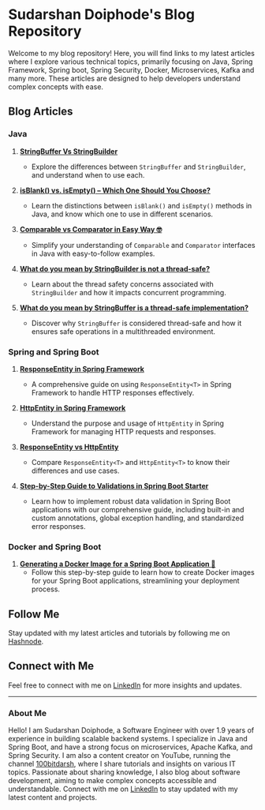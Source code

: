# Sudarshan Doiphode's Blog Repository

Welcome to my blog repository! Here, you will find links to my latest articles where I explore various technical topics, primarily focusing on Java, Spring Framework, Spring boot, Spring Security, Docker, Microservices, Kafka and many more. These articles are designed to help developers understand complex concepts with ease.

## Blog Articles

### Java
1. **[StringBuffer Vs StringBuilder](https://hashnode.com/edit/clgbxftdj000a09jr3ex28kei)**
   - Explore the differences between `StringBuffer` and `StringBuilder`, and understand when to use each.

2. **[isBlank() vs. isEmpty() – Which One Should You Choose?](https://hashnode.com/edit/clpczw3s100000ai5bx0tcunz)**
   - Learn the distinctions between `isBlank()` and `isEmpty()` methods in Java, and know which one to use in different scenarios.

3. **[Comparable vs Comparator in Easy Way 🤓](https://hashnode.com/edit/clti8qnfz000309l457ac21y2)**
   - Simplify your understanding of `Comparable` and `Comparator` interfaces in Java with easy-to-follow examples.

4. **[What do you mean by StringBuilder is not a thread-safe?](https://hashnode.com/edit/cly84p4yk000a09juctqf258a)**
   - Learn about the thread safety concerns associated with `StringBuilder` and how it impacts concurrent programming.

5. **[What do you mean by StringBuffer is a thread-safe implementation?](https://hashnode.com/edit/cly9y3uib000h08l86nu6d7li)**
   - Discover why `StringBuffer` is considered thread-safe and how it ensures safe operations in a multithreaded environment.

### Spring and Spring Boot
1. **[ResponseEntity<T> in Spring Framework](https://hashnode.com/edit/clpp2p0wr000709l7cqgwag0r)**
   - A comprehensive guide on using `ResponseEntity<T>` in Spring Framework to handle HTTP responses effectively.

2. **[HttpEntity in Spring Framework](https://hashnode.com/edit/clpzoc962000108jx7hzia1j9)**
   - Understand the purpose and usage of `HttpEntity` in Spring Framework for managing HTTP requests and responses.

3. **[ResponseEntity<T> vs HttpEntity<T>](https://hashnode.com/edit/clqi6d6h9000408jr660e2ect)**
   - Compare `ResponseEntity<T>` and `HttpEntity<T>` to know their differences and use cases.
  
4. **[Step-by-Step Guide to Validations in Spring Boot Starter](https://sudarshandoiphode.hashnode.dev/starting-with-spring-boot-starter-validations-a-simple-guide)**
   - Learn how to implement robust data validation in Spring Boot applications with our comprehensive guide, including built-in and custom annotations, global exception handling, and standardized error responses.


### Docker and Spring Boot
1. **[Generating a Docker Image for a Spring Boot Application 🤯](https://hashnode.com/edit/clz3rna4d000g09jtec262a8v)**
   - Follow this step-by-step guide to learn how to create Docker images for your Spring Boot applications, streamlining your deployment process.

## Follow Me

Stay updated with my latest articles and tutorials by following me on [Hashnode](https://hashnode.com/@100bitdarsh).

## Connect with Me

Feel free to connect with me on [LinkedIn](https://www.linkedin.com/in/sudarshan-doiphode/) for more insights and updates.

---

### About Me

Hello! I am Sudarshan Doiphode, a Software Engineer with over 1.9 years of experience in building scalable backend systems. I specialize in Java and Spring Boot, and have a strong focus on microservices, Apache Kafka, and Spring Security. I am also a content creator on YouTube, running the channel [100bitdarsh](https://www.youtube.com/@100bitdarsh), where I share tutorials and insights on various IT topics. Passionate about sharing knowledge, I also blog about software development, aiming to make complex concepts accessible and understandable. Connect with me on [LinkedIn](https://www.linkedin.com/in/sudarshan-doiphode/) to stay updated with my latest content and projects.
